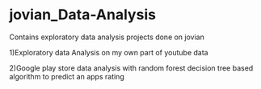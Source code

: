 # jovian_Data-Analysis

Contains exploratory data analysis projects done on jovian

1)Exploratory data Analysis on my own part of youtube data

2)Google play store data analysis with random forest decision tree based algorithm to predict an apps rating 
